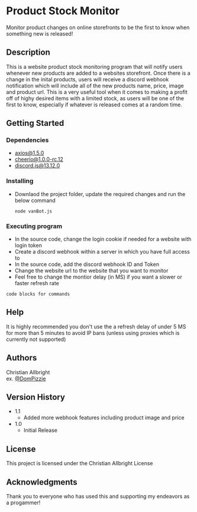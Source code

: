 # Product Stock Monitor
Monitor product changes on online storefronts to be the first to know when something new is released!

## Description

This is a website product stock monitoring program that will notify users whenever new products are added to a websites storefront. Once there is a change in the inital products, users will receive a discord webhook notification which will include all of the new products name, price, image and product url. This is a very useful tool when it comes to making a profit off of highy desired items with a limited stock, as users will be one of the first to know, especially if whatever is released comes at a random time.

## Getting Started

### Dependencies

* axios@1.5.0
* cheerio@1.0.0-rc.12
* discord.js@13.12.0

### Installing

* Downlaod the project folder, update the required changes and run the below command
    ```
    node vanBot.js
    ```

### Executing program

* In the source code, change the login cookie if needed for a website with login token
* Create a discord webhook within a server in which you have full access to
* In the source code, add the discord webhook ID and Token
* Change the website url to the website that you want to monitor
* Feel free to change the montior delay (in MS) if you want a slower or faster refresh rate
```
code blocks for commands
```

## Help

It is highly recommended you don't use the a refresh delay of under 5 MS for more than 5 minutes to avoid IP bans (unless using proxies which is currently not supported)

## Authors

Christian Allbright  
ex. [@DomPizzie](https://twitter.com/dompizzie)

## Version History

* 1.1
    * Added more webhook features including product image and price
* 1.0
    * Initial Release

## License

This project is licensed under the Christian Allbright License

## Acknowledgments

Thank you to everyone who has used this and supporting my endeavors as a progammer!
